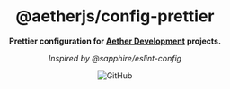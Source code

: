 <div align="center">

# @aetherjs/config-prettier

**Prettier configuration for <u>Aether Development</u> projects.**

_Inspired by @sapphire/eslint-config_

![GitHub](https://img.shields.io/github/license/aether-development/utilities?color=4287f5&style=for-the-badge)

</div>
